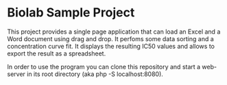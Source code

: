 # Biolab Sample Project

This project provides a single page application that can load an Excel and a Word document using drag and drop. It perfoms some data sorting and a concentration curve fit. It displays the resulting IC50 values and allows to export the result as a spreadsheet.

In order to use the program you can clone this repository and start a web-server in its root directory (aka php -S localhost:8080). 